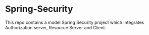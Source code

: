 # Spring-Security

This repo contains a model Spring Security project which integrates Authorization server, Resource Server and Client.
